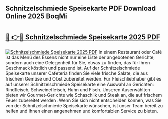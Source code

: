 ## Schnitzelschmiede Speisekarte PDF Download Online 2025 BoqMi

# <h2><a href="http://gc7v4w.nevu.top/?p=Schnitzelschmiede+Speisekarte">🔗 👉🔴 Schnitzelschmiede Speisekarte 2025 PDF</a></h2>

[![Schnitzelschmiede Speisekarte 2025 PDF](https://i.imgur.com/dBaPXMq.png)](http://gc7v4w.nevu.top/?p=Schnitzelschmiede+Speisekarte)
In einem Restaurant oder Café ist das Menü des Essens nicht nur eine Liste der angebotenen Gerichte, sondern auch eine Gelegenheit für Sie, etwas zu finden, das für Ihren Geschmack köstlich und passend ist. Auf der Schnitzelschmiede Speisekarte unserer Cafeteria finden Sie viele frische Salate, die aus frischem Gemüse und Obst zubereitet werden. Für Fleischliebhaber gibt es auf unserer Schnitzelschmiede Speisekarte eine Auswahl an Gerichten: Rindfleisch, Schweinefleisch, Huhn und Fisch. Unseren Auserwählten bieten wir Gourmet-Gerichte wie Schaschlik und Steak an, die auf frischem Feuer zubereitet werden. Wenn Sie sich nicht entscheiden können, was Sie von der Schnitzelschmiede Speisekarte wünschen, ist unser Team bereit zu helfen und Ihnen einen angenehmen und komfortablen Service zu bieten.
